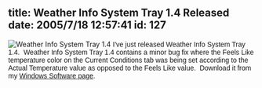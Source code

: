 title: Weather Info System Tray 1.4 Released
date: 2005/7/18 12:57:41
id: 127
---
![Weather Info System Tray 1.4](/software/windows/weather/WeatherInfoTrayScreen.jpg) <font face="Arial">I've just released Weather Info System Tray 1.4.  Weather Info System Tray 1.4 contains a minor bug fix where the Feels Like temperature color on the Current Conditions tab was being set according to the Actual Temperature value as opposed to the Feels Like value.  Download it from my [Windows Software page](WindowsSoftware.aspx).</font>